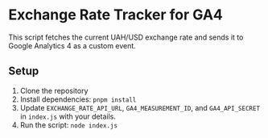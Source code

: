 # Exchange Rate Tracker for GA4

This script fetches the current UAH/USD exchange rate and sends it to Google Analytics 4 as a custom event.

## Setup

1. Clone the repository
2. Install dependencies: `pnpm install`
3. Update `EXCHANGE_RATE_API_URL`, `GA4_MEASUREMENT_ID`, and `GA4_API_SECRET` in `index.js` with your details.
4. Run the script: `node index.js`

